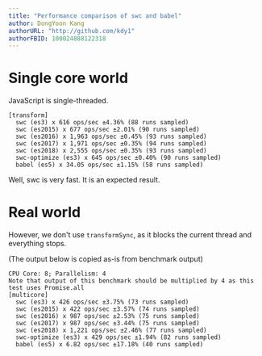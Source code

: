 ```yaml
---
title: "Performance comparison of swc and babel"
author: DongYoon Kang
authorURL: "http://github.com/kdy1"
authorFBID: 100024888122318
---
```


# Single core world

JavaScript is single-threaded.

```
[transform]
  swc (es3) x 616 ops/sec ±4.36% (88 runs sampled)
  swc (es2015) x 677 ops/sec ±2.01% (90 runs sampled)
  swc (es2016) x 1,963 ops/sec ±0.45% (93 runs sampled)
  swc (es2017) x 1,971 ops/sec ±0.35% (94 runs sampled)
  swc (es2018) x 2,555 ops/sec ±0.35% (93 runs sampled)
  swc-optimize (es3) x 645 ops/sec ±0.40% (90 runs sampled)
  babel (es5) x 34.05 ops/sec ±1.15% (58 runs sampled)

```

Well, swc is very fast. It is an expected result.

# Real world

However, we don't use `transformSync`, as it blocks the current thread and everything stops.

(The output below is copied as-is from benchmark output)

```
CPU Core: 8; Parallelism: 4
Note that output of this benchmark should be multiplied by 4 as this test uses Promise.all
[multicore]
  swc (es3) x 426 ops/sec ±3.75% (73 runs sampled)
  swc (es2015) x 422 ops/sec ±3.57% (74 runs sampled)
  swc (es2016) x 987 ops/sec ±2.53% (75 runs sampled)
  swc (es2017) x 987 ops/sec ±3.44% (75 runs sampled)
  swc (es2018) x 1,221 ops/sec ±2.46% (77 runs sampled)
  swc-optimize (es3) x 429 ops/sec ±1.94% (82 runs sampled)
  babel (es5) x 6.82 ops/sec ±17.18% (40 runs sampled)

```
